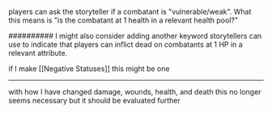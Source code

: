 players can ask the storyteller if a combatant is "vulnerable/weak". What this means is "is the combatant at 1 health in a relevant health pool?" 

########## I might also consider adding another keyword storytellers can use to indicate that players can inflict dead on combatants at 1 HP in a relevant attribute.

if I make [[Negative Statuses]] this might be one

---

with how I have changed damage, wounds, health, and death this no longer seems necessary but it should be evaluated further